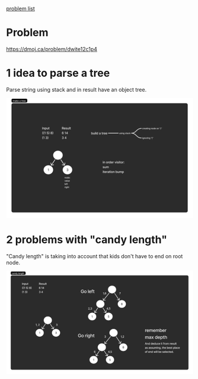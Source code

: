 [problem list](../readme.md)

# Problem
https://dmoj.ca/problem/dwite12c1p4

# 1 idea to parse a tree
Parse string using stack and in result have an object tree.

![img](./1-make-a-tree.png)

# 2 problems with "candy length"
"Candy length" is taking into account that kids don't have to end on root node.

![img](./2-candy-length.png)
